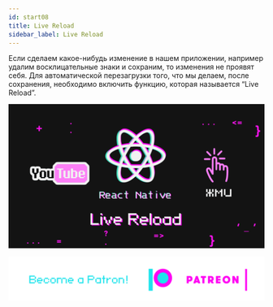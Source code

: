 ```yaml
---
id: start08
title: Live Reload
sidebar_label: Live Reload
---
```

Если сделаем какое-нибудь изменение в нашем приложении, например удалим восклицательные знаки и сохраним, то изменения не проявят себя. Для автоматической перезагрузки того, что мы делаем, после сохранения, необходимо включить функцию, которая называется “Live Reload”.

[![Live Reload](/img/start/08.gif)](https://youtu.be/uISgghCjL38)

[![Become a Patron!](/img/logo/patreon.png)](https://www.patreon.com/bePatron?u=31769291)
